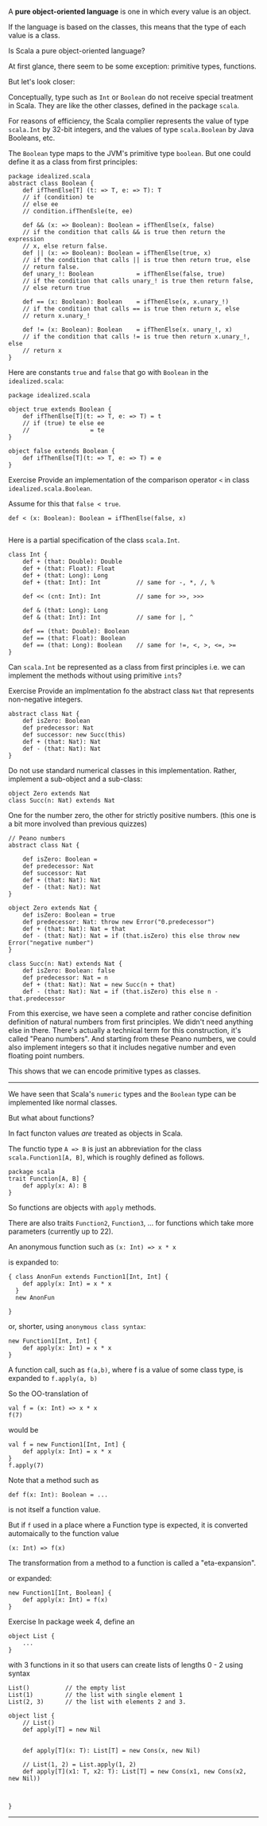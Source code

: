 A **pure object-oriented language** is one in which every value is an object.

If the language is based on the classes, this means that the type of each value is a class.

Is Scala a pure object-oriented language?

At first glance, there seem to be some exception: primitive types, functions.

But let's look closer:

Conceptually, type such as `Int` or `Boolean` do not receive special treatment in Scala. They are like the other classes, defined in the package `scala`.

For reasons of efficiency, the Scala complier represents the value of type `scala.Int` by 32-bit integers, and the values of type `scala.Boolean` by Java Booleans, etc.

The `Boolean` type maps to the JVM's primitive type `boolean`. But one could define it as a class from first principles:

```
package idealized.scala
abstract class Boolean {
	def ifThenElse[T] (t: => T, e: => T): T
	// if (condition) te 
	// else ee
	// condition.ifThenEsle(te, ee)

	def && (x: => Boolean): Boolean = ifThenElse(x, false)
	// if the condition that calls && is true then return the expression
	// x, else return false.
	def || (x: => Boolean): Boolean = ifThenElse(true, x)
	// if the condition that calls || is true then return true, else
	// return false.
	def unary_!: Boolean            = ifThenElse(false, true)
	// if the condition that calls unary_! is true then return false,
	// else return true

	def == (x: Boolean): Boolean 	= ifThenElse(x, x.unary_!)
	// if the condition that calls == is true then return x, else
	// return x.unary_!

	def != (x: Boolean): Boolean 	= ifThenElse(x. unary_!, x)
	// if the condition that calls != is true then return x.unary_!, else
	// return x
}
```

Here are constants `true` and `false` that go with `Boolean` in the `idealized.scala`:

```
package idealized.scala

object true extends Boolean {
	def ifThenElse[T](t: => T, e: => T) = t
	// if (true) te else ee
	//                 = te
}

object false extends Boolean {
	def ifThenElse[T](t: => T, e: => T) = e
}
```

Exercise
Provide an implementation of the comparison operator `<` in class `idealized.scala.Boolean`.

Assume for this that `false < true`. 

```
def < (x: Boolean): Boolean = ifThenElse(false, x)


```

Here is a partial specification of the class `scala.Int`.
```
class Int {
	def + (that: Double): Double
	def + (that: Float): Float
	def + (that: Long): Long
	def + (that: Int): Int  		// same for -, *, /, %

	def << (cnt: Int): Int       	// same for >>, >>> 

	def & (that: Long): Long
	def & (that: Int): Int 			// same for |, ^

	def == (that: Double): Boolean
	def == (that: Float): Boolean
	def == (that: Long): Boolean 	// same for !=, <, >, <=, >=
}
```

Can `scala.Int` be represented as a class from first principles i.e. we can implement the methods without using primitive `ints`?


Exercise
Provide an implmentation fo the abstract class `Nat` that represents non-negative integers.
```
abstract class Nat {
	def isZero: Boolean
	def predecessor: Nat
	def successor: new Succ(this)
	def + (that: Nat): Nat
	def - (that: Nat): Nat
}

```

Do not use standard numerical classes in this implementation.
Rather, implement a sub-object and a sub-class:

```
object Zero extends Nat
class Succ(n: Nat) extends Nat
```

One for the number zero, the other for strictly positive numbers.
(this one is a bit more involved than previous quizzes)

```
// Peano numbers
abstract class Nat {

	def isZero: Boolean =
	def predecessor: Nat
	def successor: Nat
	def + (that: Nat): Nat
	def - (that: Nat): Nat
}

object Zero extends Nat {
	def isZero: Boolean = true
	def predecessor: Nat: throw new Error("0.predecessor")
	def + (that: Nat): Nat = that
	def - (that: Nat): Nat = if (that.isZero) this else throw new Error("negative number")
}

class Succ(n: Nat) extends Nat {
	def isZero: Boolean: false
	def predecessor: Nat = n
	def + (that: Nat): Nat = new Succ(n + that)
	def - (that: Nat): Nat = if (that.isZero) this else n - that.predecessor
```

From this exercise, we have seen a complete and rather concise definition definition of natural numbers from first principles. We didn't need anything else in there. There's actually a technical term for this construction, it's called "Peano numbers". And starting from these Peano numbers, we could also implement integers so that it includes negative number and even floating point numbers.

This shows that we can encode primitive types as classes.

---

We have seen that Scala's `numeric` types and the `Boolean` type can be implemented like normal classes.

But what about functions?

In fact functon values *are* treated as objects in Scala.

The functio type `A => B` is just an abbreviation for the class `scala.Function1[A, B]`, which is roughly defined as follows.

```
package scala
trait Function[A, B] {
	def apply(x: A): B
}
```

So functions are objects with `apply` methods.

There are also traits `Function2`,  `Function3`, ... for functions which take more parameters (currently up to 22).


An anonymous function such as `(x: Int) => x * x` 

is expanded to:

```
{ class AnonFun extends Function1[Int, Int] {
	def apply(x: Int) = x * x
  }
  new AnonFun

}
```
or, shorter, using `anonymous class syntax`:
```
new Function1[Int, Int] {
	def apply(x: Int) = x * x
}
```

A function call, such as `f(a,b)`, where f is a value of some class type, is expanded to `f.apply(a, b)`

So the OO-translation of
```
val f = (x: Int) => x * x
f(7)
```

would be

```
val f = new Function1[Int, Int] {
	def apply(x: Int) = x * x
}
f.apply(7)
```

Note that a method such as
```
def f(x: Int): Boolean = ...
```
is not itself a function value.

But if `f` used in a place where a Function type is expected, it is converted automaically to the function value

```
(x: Int) => f(x)
```
The transformation from a method to a function is called a "eta-expansion".

or expanded:

```
new Function1[Int, Boolean] {
	def apply(x: Int) = f(x)
}
```

Exercise
In package week 4, define an
```
object List {
	...
}
```
with 3 functions in it so that users can create lists of lengths 0 - 2 using syntax
```
List()			// the empty list
List(1)			// the list with single element 1
List(2, 3)		// the list with elements 2 and 3.
```

```
object list {
	// List()
	def apply[T] = new Nil


	def apply[T](x: T): List[T] = new Cons(x, new Nil)

	// List(1, 2) = List.apply(1, 2)
	def apply[T](x1: T, x2: T): List[T] = new Cons(x1, new Cons(x2, new Nil))



}
```

---

